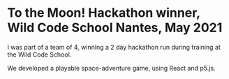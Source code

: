 # To the Moon! Hackathon winner, Wild Code School Nantes, May 2021

I was part of a team of 4, winning a 2 day hackathon run during training at the Wild Code School.

We developed a playable space-adventure game, using React and p5.js.
